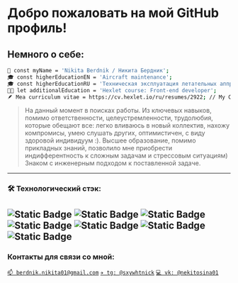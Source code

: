 # Добро пожаловать на мой GitHub профиль! #
## Немного о себе:
```bash
👱 const myName = 'Nikita Berdnik / Никита Бердник';
🎓 const higherEducationEN = 'Aircraft maintenance';
🎓 const higherEducationRU = 'Техническая эксплуатация летательных аппратов и двигателей';
👨‍💻 let additionalEducation = 'Hexlet course: Front-end developer';
🪶 Mea сurriculum vitae = https://cv.hexlet.io/ru/resumes/2922; // My CV
```
> На данный момент в поисках работы. Из ключевых навыков, помимо ответственности, целеустремленности, трудолюбия, которые обещают все: легко вливаюсь в новый коллектив, нахожу компромисы, умею слушать других, оптимистичен, с виду здоровой индивидуум :). Высшее образование, помимо прикладных знаний, позволило мне приобрести индифферентность к сложным задачам и стрессовым ситуациям) Знаком с инженерным подходом к поставленной задаче.

---
### 🛠️ Технологический стэк:
![Static Badge](https://img.shields.io/badge/JavaScript-yellow?style=for-the-badge&logoColor=yellow) ![Static Badge](https://img.shields.io/badge/HTML5-940a21?style=for-the-badge&labelColor=940a21) ![Static Badge](https://img.shields.io/badge/CSS3-0091ff?style=for-the-badge&logoColor=00922f&labelColor=940a21&color=0091ff) ![Static Badge](https://img.shields.io/badge/GitHub%20Actions-4fa300?style=for-the-badge&logoColor=red) ![Static Badge](https://img.shields.io/badge/Unix%20Shell%20Scripting-4700a3?style=for-the-badge&logoColor=red)
 ![Static Badge](https://img.shields.io/badge/Unit-Testing-4100c4?style=for-the-badge&logoColor=red&labelColor=ff7070&color=662f5d) ![Static Badge](https://img.shields.io/badge/REACT-1E90FF?style=for-the-badge&labelColor=1E90FF)
---
### Контакты для связи со мной:
[`📫 berdnik.nikita01@gmail.com`](mailto:berdnik.nikita01@gmail.com)  [`✈️ tg: @sxywhtnick`]((https://t.me/Sxywhtnick)) [`💻 vk: @nekitosina01`]((https://vk.com/nekitosina01)) 
